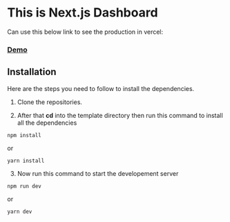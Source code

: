 # This is Next.js Dashboard

Can use this below link to see the production in vercel:

### [ Demo](https://dashboard-nextjs-ashen.vercel.app/)

## Installation
Here are the steps you need to follow to install the dependencies.

1. Clone the repositories.

2. After that **cd** into the template directory then run this command to install all the dependencies

```
npm install
```
or

```
yarn install
```

3. Now run this command to start the developement server

```
npm run dev
```

or 

```
yarn dev